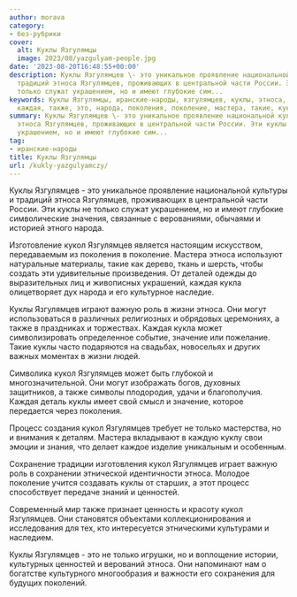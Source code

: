 ```yaml
---
author: morava
category:
- без-рубрики
cover:
  alt: Куклы Язгулямцы
  image: 2023/08/yazgulyam-people.jpg
date: '2023-08-20T16:48:55+00:00'
description: Куклы Язгулямцев \- это уникальное проявление национальной культуры и
  традиций этноса Язгулямцев, проживающих в центральной части России. Эти куклы не
  только служат украшением, но и имеют глубокие сим...
keywords: Куклы Язгулямцы, иранские-народы, язгулямцев, куклы, этноса, кукол, только,
  каждая, также, это, народа, поколения, поколение, мастера, такие, кукла, важную
summary: Куклы Язгулямцев \- это уникальное проявление национальной культуры и традиций
  этноса Язгулямцев, проживающих в центральной части России. Эти куклы не только служат
  украшением, но и имеют глубокие сим...
tag:
- иранские-народы
title: Куклы Язгулямцы
url: /kukly-yazgulyamczy/
---
```


Куклы Язгулямцев \- это уникальное проявление национальной культуры и традиций этноса Язгулямцев, проживающих в центральной части России. Эти куклы не только служат украшением, но и имеют глубокие символические значения, связанные с верованиями, обычаями и историей этного народа.

Изготовление кукол Язгулямцев является настоящим искусством, передаваемым из поколения в поколение. Мастера этноса используют натуральные материалы, такие как дерево, ткань и шерсть, чтобы создать эти удивительные произведения. От деталей одежды до выразительных лиц и живописных украшений, каждая кукла олицетворяет дух народа и его культурное наследие.

Куклы Язгулямцев играют важную роль в жизни этноса. Они могут использоваться в различных религиозных и обрядовых церемониях, а также в праздниках и торжествах. Каждая кукла может символизировать определенное событие, значение или пожелание. Такие куклы часто подаряются на свадьбах, новосельях и других важных моментах в жизни людей.

Символика кукол Язгулямцев может быть глубокой и многозначительной. Они могут изображать богов, духовных защитников, а также символы плодородия, удачи и благополучия. Каждая деталь куклы имеет свой смысл и значение, которое передается через поколения.

Процесс создания кукол Язгулямцев требует не только мастерства, но и внимания к деталям. Мастера вкладывают в каждую куклу свои эмоции и знания, что делает каждое изделие уникальным и особенным.

Сохранение традиции изготовления кукол Язгулямцев играет важную роль в сохранении этнической идентичности этноса. Молодое поколение учится создавать куклы от старших, а этот процесс способствует передаче знаний и ценностей.

Современный мир также признает ценность и красоту кукол Язгулямцев. Они становятся объектами коллекционирования и исследования для тех, кто интересуется этническими культурами и наследием.

Куклы Язгулямцев \- это не только игрушки, но и воплощение истории, культурных ценностей и верований этноса. Они напоминают нам о богатстве культурного многообразия и важности его сохранения для будущих поколений.
